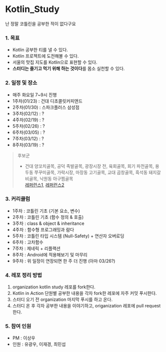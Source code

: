 # Kotlin_Study
난 정말 코틀린을 공부한 적이 없다구요

### 1. 목표  
- Kotlin 공부한 티를 낼 수 있다.  
- Kotlin 프로젝트에 도전해볼 수 있다.  
- 서울의 맛집 지도를 Kotlin으로 표현할 수 있다.  
- **스터디는 즐기고 먹기 위해 하는 것이다**를 몸소 실천할 수 있다.  

### 2. 일정 및 장소  
- 매주 화요일 7~9시 진행
- 1주차(01/23) : 건대 디초콜릿커피앤드  
- 2주차(01/30) : 스파크플러스 삼성점
- 3주차(02/12) : ?
- 4주차(02/19) : ?
- 5주차(02/26) : ?
- 6주차(03/05) : ?
- 7주차(03/12) : ?
- 8주차(03/19) : ?

> 후보군 
> - 건대 양꼬치골목, 공덕 족발골목, 광장시장 전, 육회골목, 회기 파전골목, 용두동 쭈꾸미골목, 가락시장, 마장동 고기골목, 교대 곱창골목, 흑석동 돼지갈비골목, 낙원동 아구찜골목  
> [레퍼런스1](https://withvolo.com/trip/2l5dnar4?lang=ko), [레퍼런스2](https://withvolo.com/trip/2l5dnar4?lang=ko)

### 3. 커리큘럼  
- 1주차 : 코틀린 기초 (기본 요소, 변수)  
- 2주차 : 코틀린 기초 (함수 정의 & 호출)
- 3주차 : class & object & inheritance
- 4주차 : 함수형 프로그래밍과 람다  
- 5주차 : 코틀린 타입 시스템 (Null-Safety) + 연산자 오버로딩
- 6주차 : 고차함수
- 7주차 : 제네릭 + 리플랙션
- 8주차 : Android에 적용해보기 및 마무리
- 9주차 : 위 일정이 연장되면 한 주 더 진행 (아마 03/26?)

### 4. 레포 정리 방법
1. organization kotlin study 레포를 fork한다.
2. Kotlin in Action 단원별 공부한 내용을 각자 fork한 레포에 자주 커밋 푸시한다.
3. 스터디 오기 전 organization 마지막 푸시를 하고 온다.  
4. 스터디 온 후 각자 공부한 내용을 이야기하고, origanization 레포에 pull request 한다.

### 5. 참여 인원  
- PM : 이상우  
- 인원 : 유광우, 이재경, 최민섭  
